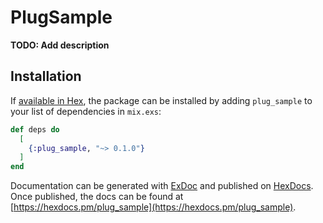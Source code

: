 # PlugSample

**TODO: Add description**

## Installation

If [available in Hex](https://hex.pm/docs/publish), the package can be installed
by adding `plug_sample` to your list of dependencies in `mix.exs`:

```elixir
def deps do
  [
    {:plug_sample, "~> 0.1.0"}
  ]
end
```

Documentation can be generated with [ExDoc](https://github.com/elixir-lang/ex_doc)
and published on [HexDocs](https://hexdocs.pm). Once published, the docs can
be found at [https://hexdocs.pm/plug_sample](https://hexdocs.pm/plug_sample).

